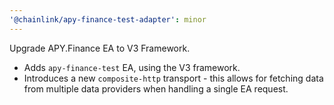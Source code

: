 ```yaml
---
'@chainlink/apy-finance-test-adapter': minor
---
```


Upgrade APY.Finance EA to V3 Framework.

- Adds `apy-finance-test` EA, using the V3 framework.
- Introduces a new `composite-http` transport - this allows for fetching data from multiple data providers when handling a single EA request.
